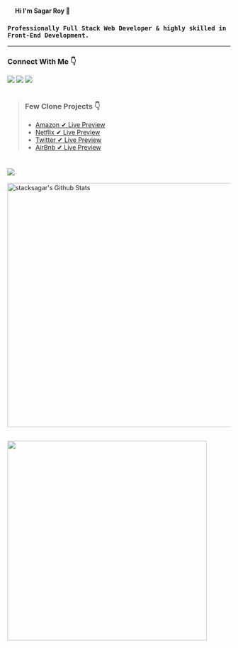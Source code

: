 #### <img src="https://lh3.googleusercontent.com/5lUo0ZDfQiLrUlXISfXN5jYscTYm4IoD8zdiv_HNvtJwRYIZjdkQJd_uTvwfqsRItqy9P00XRmgb-WwlxLaulbebSBleXb-CkK4mbrThn5w_d2hYQeuR4BQbN-LUIB-Dq7Y4pQt_pF2yjfI66TR-WUsA2nopvDuHfAhnRMvtGCQCGeTrs-JLIVGVKJ8I5Vik8bWyHs2-ttvatwuLRkq9GaFRejM7fZY7wQ5F8rCpP3fRsHodPASshWwvetljfcAFKExmk_M7LH1Qxo1_gwDEcndCBjj0Hpt7oy9s51FXC_3De13nptHO-HgKQP6YIk73mLybJAs4Zn9Y263jWiDNdqZ_y_BXcmchL8TnV4beF0hVc-1U6tbmHS5ycixklbOam8vqUtiFQB_1GXmWrvme-c2vqFaX_-4ha2jLvIVqH9ITIeomFQnb3x9mrYKI6hTG-hd4qOa0fyS4rdJ7rvJ5iYnkKyEU8sRrEdKUpRXDrLca7tZk3TbQQVcHpKdmCP4NNXv2Vb5vuwBlFdsugR9tNFO-jCAOo2CAelPah02gYE3YAcTT13kauC6ommEFoTOHwmsCSUyY3mBkIzO3QRWjX-fBRw0eUnsLcFObTr0kMX56Yx09-S9Wq8hRw6-0mWI6QUuxOTOOOPBc2lr_Eodz6oFcgmMZGFo0elpTG-uC6LeTQ9TF2klYLKYNUyQ=s272-no?authuser=1" width="14" /> Hi I'm Sagar Roy 👋

### ` Professionally Full Stack Web Developer & highly skilled in Front-End Development. `

---

### Connect With Me 👇
[![](https://img.shields.io/badge/%20-Linkedin-blue?color=blue&labelColor=blue&logo=linkedin&logoColor=white)](https://www.linkedin.com/in/stacksagar "@stacksagar linkedin profile") [![](https://img.shields.io/badge/%20-Twitter-blue?color=blue&labelColor=blue&logo=twitter&logoColor=white)](https://www.twitter.com/stacksagar "@stacksagar twitter profile") [![](https://img.shields.io/badge/%20-Facebook-blue?color=blue&labelColor=blue&logo=facebook&logoColor=white)](https://www.facebook.com/stacksagar "@stacksagar facebook profile")
 
> #
> ### Few Clone Projects 👇
> - <a target="_blank" href="https://google.com"> Amazon ✔ Live Preview </a>
> - <a target="_blank" href="https://google.com"> Netflix ✔ Live Preview </a>
> - <a target="_blank" href="https://google.com"> Twitter ✔ Live Preview </a>
> - <a target="_blank" href="https://google.com"> AirBnb ✔ Live Preview </a>
>  #
 

<a target="_blank" href="https://github.com/stacksagar">
  <img align="center" src="https://github-readme-stats.vercel.app/api/top-langs/?username=stacksagar&theme=light&hide_langs_below=1" />
</a>

<br />
<br />

<img width="550" alt="stacksagar's Github Stats"  src="https://github-readme-stats.vercel.app/api?username=stacksagar&show_icons=true"/>

<br />
<br />

<a target="_blank" href="https://stacksagar.github.io/works"><img src="https://lh3.googleusercontent.com/F9d8DXwDR-xEqN_BLRBOhjohZ1WZ6rD9DYlbHLI85SOB95-HFPHwDQ-cY-qoQZg9xuJrd2aoSaNVvOYDucP4ZvczjLnVZAdvD8zHNfi030oFi2gqSYBv30F3S7CpWeH0wpHPzBQoZW9qh7YTEIzs31EMswlyY1QM3uiardps677PAdL-QXYP3mCARqa7VLjq49cryMuj39sO3bo9U5v2QAzgCXjwG3Nwcwp2lV83WqwVUXAz2H-RVlwyT3YYR3XtLT5P0pNfAooBnP8P45EAIRKf2a2Gc7e4cl66cviEolK6t9A4kePWJSI4Xf90YIMo5i7ZxdEPkzFdxr8i60PIGGsUHQOSOnRJFx4IyIgTWU5QJOWkG8GPG0S1sW6UIdT4o6dGzDoC4yjeZQSocFbr2dIv8EmYktwIzLRxym_8f2uBMTyvYN62RISdfhN2fhY6c1btn8bsgqbzxeKk96pk6xbYLdSVRI9nS7rswQmqCvr7V43zRUjmNevMhfkejN2pJcpfiyaZJ0t12yORC6K4zJFuvoltl-759Z7yQkdzdH2dB-8-NeBXwn7BQrp3666RBkXgAxrslMdymDBgiV7toPr3Tso5jwwz80d35OHIsOl7k9dz1JZLO-W9X7aVK_JHE-K9SG0uTmg3YtmFnZM4edi28ch0C9wwgw0gnS1Lf4i2rNEuetD0mIrIwTU=w764-h96-no?authuser=1" width="450" /> </a>
